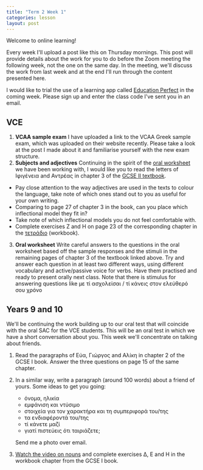 ```yaml
---
title: "Term 2 Week 1"
categories: lesson
layout: post
---
```


Welcome to online learning!

Every week I'll upload a post like this on Thursday mornings. This post will provide details about the work for you to do before the Zoom meeting the following week, not the one on the same day. In the meeting, we'll discuss the work from last week and at the end I'll run through the content presented here.

I would like to trial the use of a learning app called [Education Perfect](https://epforlearning.com) in the coming week. Please sign up and enter the class code I've sent you in an email.

## VCE

1. **VCAA sample exam** I have uploaded a link to the VCAA Greek sample exam, which was uploaded on their website recently. Please take a look at the post I made about it and familiarise yourself with the new exam structure.
2. **Subjects and adjectives** Continuing in the spirit of the [oral worksheet](/assets/Greek2020Sample.pdf) we have been working with, I would like you to read the letters of Ιφιγένεια and Αντρέας in chapter 3 of the [GCSE II textbook](http://www.ediamme.edc.uoc.gr/diaspora/index.php?option=com_content&view=article&id=157:nea-ellinika-gia-to-gcse-2&catid=105&Itemid=579&lang=el#pdf). 
- Pay close attention to the way adjectives are used in the texts to colour the language, take note of which ones stand out to you as useful for your own writing. 
- Comparing to page 27 of chapter 3 in the book, can you place which inflectional model they fit in? 
- Take note of which inflectional models you do not feel comfortable with. 
- Complete exercises Ζ and Η on page 23 of the corresponding chapter in the [τετράδιο](http://www.ediamme.edc.uoc.gr/diaspora/index.php?option=com_content&view=article&id=157:nea-ellinika-gia-to-gcse-2&catid=105&Itemid=579&lang=el#τετράδιο) (workbook).
3. **Oral worksheet** Write careful answers to the questions in the oral worksheet based off the sample responses and the stimuli in the remaining pages of chapter 3 of the textbook linked above. Try and answer each question in at least two different ways, using different vocabulary and active/passive voice for verbs. Have them practised and ready to present orally next class. Note that there is stimulus for answering questions like με τί ασχολείσαι / τί κάνεις στον ελεύθερό σου χρόνο

## Years 9 and 10

We'll be continuing the work building up to our oral test that will coincide with the oral SAC for the VCE students. This will be an oral test in which we have a short conversation about you. This week we'll concentrate on talking about friends.

1. Read the paragraphs of Εύα, Γιώργος and Αλίκη in chapter 2 of the GCSE I book. Answer the three questions on page 15 of the same chapter.

2. In a similar way, write a paragraph (around 100 words) about a friend of yours. Some ideas to get you going:
   - όνομα, ηλικία
   - εμφάνιση και ντύσιμο
   - στοιχεία για τον χαρακτήρα και τη συμπεριφορά του/της
   - τα ενδιαφέροντά του/της
   - τί κάνετε μαζί
   - γιατί πιστεύεις ότι ταιριάζετε;

   Send me a photo over email.

3. [Watch the video on nouns]() and complete exercises Δ, E and H in the workbook chapter from the GCSE I book.

